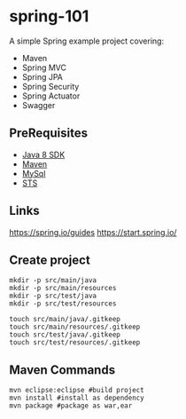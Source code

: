 # spring-101

A simple Spring example project covering:

- Maven
- Spring MVC
- Spring JPA
- Spring Security
- Spring Actuator
- Swagger

## PreRequisites

- [Java 8 SDK](http://www.oracle.com/technetwork/java/javase/downloads/jdk8-downloads-2133151.html)
- [Maven](http://maven.apache.org/download.cgi)
- [MySql](https://dev.mysql.com/downloads/mysql/)
- [STS](https://spring.io/tools)

## Links

https://spring.io/guides
https://start.spring.io/

## Create project

```
mkdir -p src/main/java
mkdir -p src/main/resources
mkdir -p src/test/java
mkdir -p src/test/resources

touch src/main/java/.gitkeep
touch src/main/resources/.gitkeep
touch src/test/java/.gitkeep
touch src/test/resources/.gitkeep

```

## Maven Commands
```
mvn eclipse:eclipse #build project
mvn install #install as dependency
mvn package #package as war,ear
```


